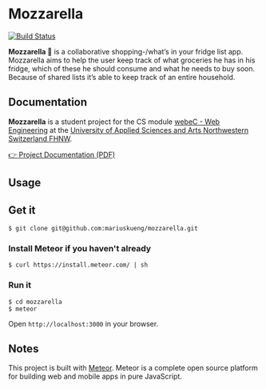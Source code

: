 # Mozzarella

[![Build Status](https://travis-ci.org/mariuskueng/mozzarella.svg?branch=master)](https://travis-ci.org/mariuskueng/mozzarella)

**Mozzarella 🍕** is a collaborative shopping-/what’s in your fridge list app. Mozzarella aims to help the user keep track of what groceries he has
in his fridge, which of these he should consume and what he needs to buy soon. Because of shared lists it’s able to keep track of an entire household.

## Documentation
**Mozzarella** is a student project for the CS module [webeC - Web Engineering](http://www.fhnw.ch/technik/modul/9076370) at the [University of Applied Sciences and Arts Northwestern Switzerland FHNW](http://www.fhnw.ch/homepage?set_language=en).

[👉 Project Documentation (PDF)](https://github.com/mariuskueng/mozzarella/blob/master/documentation/publish/documentation.pdf)

## Usage

## Get it

```
$ git clone git@github.com:mariuskueng/mozzarella.git
```

### Install Meteor if you haven't already

```
$ curl https://install.meteor.com/ | sh
```

### Run it

```
$ cd mozzarella
$ meteor
```
Open `http://localhost:3000` in your browser.

## Notes
This project is built with [Meteor](https://www.meteor.com). Meteor is a complete open source platform
for building web and mobile apps
in pure JavaScript.
